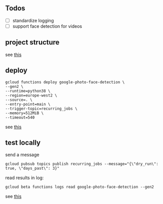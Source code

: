 ## Todos

- [ ] standardize logging
- [ ] support face detection for videos

## project structure

see [this](https://cloud.google.com/functions/docs/writing/write-event-driven-functions)

## deploy

```
gcloud functions deploy google-photo-face-detection \
--gen2 \
--runtime=python38 \
--region=europe-west2 \
--source=. \
--entry-point=main \
--trigger-topic=recurring_jobs \
--memory=512MiB \
--timeout=540
```

see [this](https://cloud.google.com/functions/docs/tutorials/pubsub)


## test locally

send a message
```
gcloud pubsub topics publish recurring_jobs --message="{\"dry_run\": true, \"days_past\": 3}"
```
read results in log:
```
gcloud beta functions logs read google-photo-face-detection --gen2
```

see [this](https://cloud.google.com/functions/docs/tutorials/pubsub#triggering_the_function)